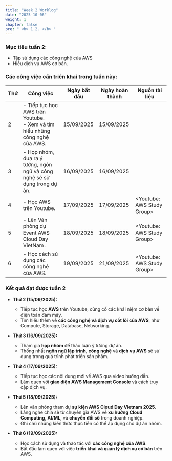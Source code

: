```yaml
---
title: "Week 2 Worklog"
date: "2025-10-06"
weight: 1
chapter: false
pre: " <b> 1.2. </b> "
---
```


### Mục tiêu tuần 2:

* Tập sử dụng các công nghệ của AWS
* Hiểu dịch vụ AWS cơ bản.

### Các công việc cần triển khai trong tuần này:
| Thứ | Công việc                                                                        | Ngày bắt đầu | Ngày hoàn thành | Nguồn tài liệu             |
| --- |----------------------------------------------------------------------------------|--------------|-----------------|----------------------------|
| 2   | - Tiếp tục học AWS trên Youtube. <br> - Xem và tìm hiểu những công nghệ của AWS. | 15/09/2025   | 15/09/2025      |                            |
| 3   | - Họp nhóm, đưa ra ý tưởng, ngôn ngữ và công nghệ sẽ sử dụng trong dự án.        | 16/09/2025   | 16/09/2025      |                            |
| 4   | - Học AWS trên Youtube.                                                          | 17/09/2025   | 17/09/2025      | <Youtube: AWS Study Group> |
| 5   | - Lên Văn phòng dự Event AWS Cloud Day VietNam .                                 | 18/09/2025   | 18/09/2025      | <Youtube: AWS Study Group> |
| 6   | - Học cách sủ dụng các công nghệ của AWS.                                        | 19/09/2025   | 21/09/2025      | <Youtube: AWS Study Group> |

### Kết quả đạt được tuần 2

* **Thứ 2 (15/09/2025):**
    - Tiếp tục học **AWS** trên Youtube, củng cố các khái niệm cơ bản về điện toán đám mây.
    - Tìm hiểu thêm về **các công nghệ và dịch vụ cốt lõi của AWS**, như Compute, Storage, Database, Networking.

* **Thứ 3 (16/09/2025):**
    - Tham gia **họp nhóm** để thảo luận ý tưởng dự án.
    - Thống nhất **ngôn ngữ lập trình**, **công nghệ** và **dịch vụ AWS** sẽ sử dụng trong quá trình phát triển sản phẩm.

* **Thứ 4 (17/09/2025):**
    - Tiếp tục học các nội dung mới về AWS qua video hướng dẫn.
    - Làm quen với **giao diện AWS Management Console** và cách truy cập dịch vụ.

* **Thứ 5 (18/09/2025):**
    - Lên văn phòng tham dự **sự kiện AWS Cloud Day Vietnam 2025**.
    - Lắng nghe chia sẻ từ chuyên gia AWS về **xu hướng Cloud Computing**, **AI/ML**, và **chuyển đổi số** trong doanh nghiệp.
    - Ghi chú những kiến thức thực tiễn có thể áp dụng cho dự án nhóm.

* **Thứ 6 (19/09/2025):**
    - Học cách sử dụng và thao tác với **các công nghệ của AWS**.
    - Bắt đầu làm quen với việc **triển khai và quản lý dịch vụ cơ bản** trên AWS.

